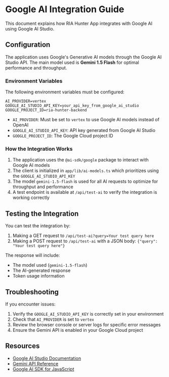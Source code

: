 # Google AI Integration Guide

This document explains how RIA Hunter App integrates with Google AI using Google AI Studio.

## Configuration

The application uses Google's Generative AI models through the Google AI Studio API. The main model used is **Gemini 1.5 Flash** for optimal performance and throughput.

### Environment Variables

The following environment variables must be configured:

```
AI_PROVIDER=vertex
GOOGLE_AI_STUDIO_API_KEY=your_api_key_from_google_ai_studio
GOOGLE_PROJECT_ID=ria-hunter-backend
```

- `AI_PROVIDER`: Must be set to `vertex` to use Google AI models instead of OpenAI
- `GOOGLE_AI_STUDIO_API_KEY`: API key generated from Google AI Studio
- `GOOGLE_PROJECT_ID`: The Google Cloud project ID

### How the Integration Works

1. The application uses the `@ai-sdk/google` package to interact with Google AI models
2. The client is initialized in `app/lib/ai-models.ts` which prioritizes using the `GOOGLE_AI_STUDIO_API_KEY`
3. The model `gemini-1.5-flash` is used for all AI requests to optimize for throughput and performance
4. A test endpoint is available at `/api/test-ai` to verify the integration is working correctly

## Testing the Integration

You can test the integration by:

1. Making a GET request to `/api/test-ai?query=Your test query here`
2. Making a POST request to `/api/test-ai` with a JSON body: `{"query": "Your test query here"}`

The response will include:
- The model used (`gemini-1.5-flash`)
- The AI-generated response
- Token usage information

## Troubleshooting

If you encounter issues:

1. Verify the `GOOGLE_AI_STUDIO_API_KEY` is correctly set in your environment
2. Check that `AI_PROVIDER` is set to `vertex`
3. Review the browser console or server logs for specific error messages
4. Ensure the Gemini API is enabled in your Google Cloud project

## Resources

- [Google AI Studio Documentation](https://cloud.google.com/ai-studio/docs)
- [Gemini API Reference](https://cloud.google.com/vertex-ai/docs/generative-ai/model-reference/gemini)
- [Google AI SDK for JavaScript](https://www.npmjs.com/package/@ai-sdk/google)